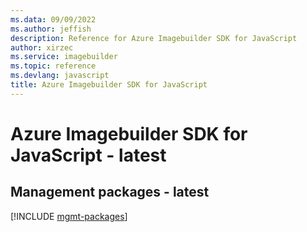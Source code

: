 ```yaml
---
ms.data: 09/09/2022
ms.author: jeffish
description: Reference for Azure Imagebuilder SDK for JavaScript
author: xirzec
ms.service: imagebuilder
ms.topic: reference
ms.devlang: javascript
title: Azure Imagebuilder SDK for JavaScript
---
```

# Azure Imagebuilder SDK for JavaScript - latest

## Management packages - latest
[!INCLUDE [mgmt-packages](imagebuilder-mgmt-index.md)]